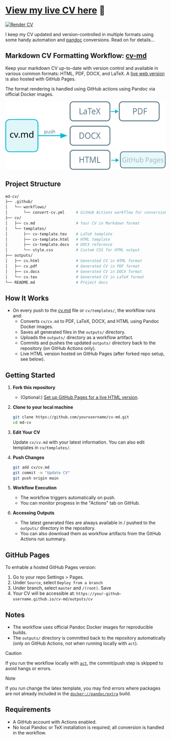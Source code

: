 # [View my live CV here](https://thrly.github.io/cv/outputs/cv) 🔗
[![Render CV](https://github.com/thrly/cv/actions/workflows/convert-cv.yml/badge.svg)](https://github.com/thrly/cv/actions/workflows/convert-cv.yml)

I keep my CV updated and version-controlled in multiple formats using some handy automation and [pandoc](https://pandoc.org/) conversions. Read on for details...

## Markdown CV Formatting Workflow: [cv-md](https://github.com/thrly/cv-md)

Keep your markdown CV up-to-date with version control and available in various common formats: HTML, PDF, DOCX, and LaTeX. A [live web version](https://thrly.github.io/cv/outputs/cv.html) is also hosted with GitHub Pages.

The format rendering is handled using GitHub actions using Pandoc via official Docker images.

![Diagram](diagram.svg)

## Project Structure

```bash
md-cv/
├── .github/
│   └── workflows/
│       └── convert-cv.yml     # GitHub Actions workflow for conversion
├── cv/
│   ├── cv.md                  # Your CV in Markdown format
│   └── templates/
│       ├── cv-template.tex    # LaTeX template
│       ├── cv-template.html   # HTML template
│       ├── cv-template.docx   # DOCX reference
│       └── style.css          # Custom CSS for HTML output
├── outputs/
│   ├── cv.html                # Generated CV in HTML format
│   ├── cv.pdf                 # Generated CV in PDF format
│   ├── cv.docx                # Generated CV in DOCX format
│   └── cv.tex                 # Generated CV in LaTeX format
└── README.md                  # Project docs
```

## How It Works

- On every push to the [cv.md](/cv/cv.md) file or `cv/templates/`, the workflow runs and:
  - Converts `cv/cv.md` to PDF, LaTeX, DOCX, and HTML using Pandoc Docker images.
  - Saves all generated files in the `outputs/` directory.
  - Uploads the `outputs/` directory as a workflow artifact.
  - Commits and pushes the updated `outputs/` directory back to the repository (on GitHub Actions only).
  - Live HTML version hosted on GitHub Pages (after forked repo setup, see below).

## Getting Started

1. **Fork this repository**
   - (Optional:) [Set up GitHub Pages for a live HTML version](#github-pages).

2. **Clone to your local machine**

   ```bash
   git clone https://github.com/yourusername/cv-md.git
   cd md-cv
   ```

3. **Edit Your CV**

   Update `cv/cv.md` with your latest information. You can also edit templates in `cv/templates/`.

4. **Push Changes**

   ```bash
   git add cv/cv.md
   git commit -m "Update CV"
   git push origin main
   ```

5. **Workflow Execution**

   - The workflow triggers automatically on push.
   - You can monitor progress in the "Actions" tab on GitHub.

6. **Accessing Outputs**

   - The latest generated files are always available in / pushed to the `outputs/` directory in the repository.
   - You can also download them as workflow artifacts from the GitHub Actions run summary.

## GitHub Pages

To enhable a hosted GitHub Pages version:

1. Go to your repo Settings > Pages.
2. Under `Source`, select `Deploy from a branch`
3. Under branch, select `master` and `/(root)`. Save
4. Your CV will be accessible at: `https://your-github-username.github.io/cv-md/outputs/cv`

## Notes

- The workflow uses official Pandoc Docker images for reproducible builds.
- The `outputs/` directory is committed back to the repository automatically (only on GitHub Actions, not when running locally with `act`).

> [!CAUTION]
> If you run the workflow locally with [`act`](https://github.com/nektos/act), the commit/push step is skipped to avoid hangs or errors.

> [!NOTE]
> If you run change the latex template, you may find errors where packages are not already included in the [`docker://pandoc/extra`](https://hub.docker.com/r/pandoc/extra) build.

## Requirements

- A GitHub account with Actions enabled.
- No local Pandoc or TeX installation is required; all conversion is handled in the workflow.
